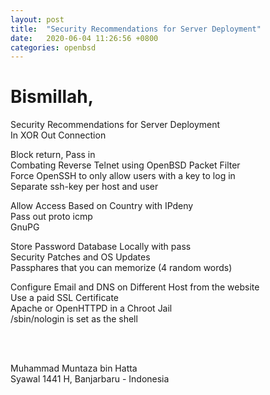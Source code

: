 ```yaml
---
layout: post
title:  "Security Recommendations for Server Deployment"
date:   2020-06-04 11:26:56 +0800
categories: openbsd
---
```


# Bismillah,    
    
Security Recommendations for Server Deployment  
In XOR Out Connection  
  
Block return, Pass in  
Combating Reverse Telnet using OpenBSD Packet Filter  
Force OpenSSH to only allow users with a key to log in  
Separate ssh-key per host and user  
  
Allow Access Based on Country with IPdeny  
Pass out proto icmp  
GnuPG  
  
Store Password Database Locally with pass  
Security Patches and OS Updates  
Passphares that you can memorize (4 random words)  
  
Configure Email and DNS on Different Host from the website  
Use a paid SSL Certificate  
Apache or OpenHTTPD in a Chroot Jail  
/sbin/nologin is set as the shell  
  
<br>   
<br>   
  
Muhammad Muntaza bin Hatta    
Syawal 1441 H, Banjarbaru - Indonesia    
